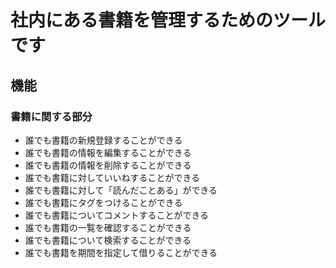 # 社内にある書籍を管理するためのツールです

## 機能

### 書籍に関する部分
* 誰でも書籍の新規登録することができる
* 誰でも書籍の情報を編集することができる
* 誰でも書籍の情報を削除することができる
* 誰でも書籍に対していいねすることができる
* 誰でも書籍に対して「読んだことある」ができる
* 誰でも書籍にタグをつけることができる
* 誰でも書籍についてコメントすることができる
* 誰でも書籍の一覧を確認することができる
* 誰でも書籍について検索することができる
* 誰でも書籍を期間を指定して借りることができる
